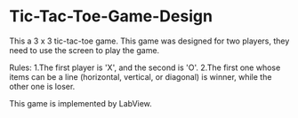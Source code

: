 # Tic-Tac-Toe-Game-Design
This a 3 x 3 tic-tac-toe game. This game was designed for two players, they need to use the screen to play the game.

Rules:
1.The first player is 'X', and the second is 'O'.
2.The first one whose items can be a line (horizontal, vertical, or diagonal) is winner, while the other one is loser.

This game is implemented by LabView.
